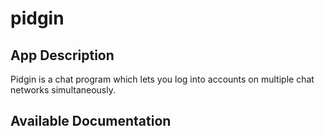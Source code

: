 # pidgin

## App Description

Pidgin is a chat program which lets you log into accounts on multiple chat networks simultaneously.

## Available Documentation


